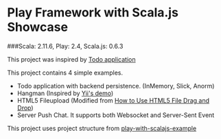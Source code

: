 # Play Framework with Scala.js Showcase
###Scala: 2.11.6, Play: 2.4, Scala.js: 0.6.3

This project was inspired by [Todo application](http://lihaoyi.github.io/workbench-example-app/todo.html)

This project contains 4 simple examples. 
- Todo application with backend persistence. (InMemory, Slick, Anorm)
- Hangman (Inspired by [Yii's demo](http://www.yiiframework.com/demos/hangman/))
- HTML5 Fileupload (Modified from [How to Use HTML5 File Drag and Drop](http://www.sitepoint.com/html5-file-drag-and-drop/))
- Server Push Chat. It supports both Websocket and Server-Sent Event

This project uses project structure from [play-with-scalajs-example](https://github.com/vmunier/play-with-scalajs-example)

